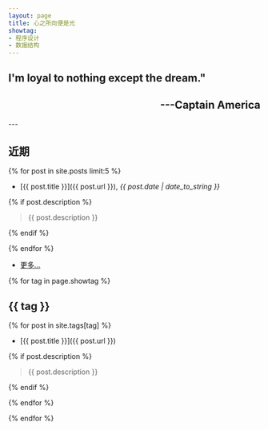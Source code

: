 ```yaml
---
layout: page
title: 心之所向便是光
showtag:
- 程序设计
- 数据结构
---
```

<h2 align="left">I'm loyal to nothing except the dream."</h2>
<h2 align="right">---Captain America</h2>
---

## 近期

{% for post in site.posts limit:5 %}

- [{{ post.title }}]({{ post.url }}), *{{ post.date | date_to_string }}*

{% if post.description %}

  > {{ post.description }}

{% endif %}

{% endfor %}

- [更多…](/archive)

{% for tag in page.showtag %}

## {{ tag }}

{% for post in site.tags[tag] %}

- [{{ post.title }}]({{ post.url }})

{% if post.description %}

  > {{ post.description }}

{% endif %}

{% endfor %}

{% endfor %}